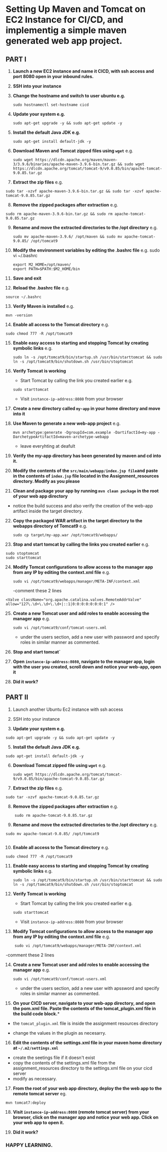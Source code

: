 # Setting Up Maven and Tomcat on EC2 Instance for CI/CD, and implementig a simple maven generated web app project.

## PART I

1. **Launch a new EC2 instance and name it CICD, with ssh access and port 8080 open in your inbound rules.**

2. **SSH into your instance**

3. **Change the hostname and switch to user ubuntu e.g.** 
    ```
    sudo hostnamectl set-hostname cicd

    ```

4. **Update your system e.g.** 
    ```
    sudo apt-get upgrade -y && sudo apt-get update -y

    ```

5. **Install the default Java JDK e.g.** 
    ```
    sudo apt-get install default-jdk -y

    ```

6. **Download Maven and Tomcat zipped files using ```wget```**
   e.g. 
   ```
   sudo wget https://dlcdn.apache.org/maven/maven-3/3.9.6/binaries/apache-maven-3.9.6-bin.tar.gz && sudo wget https://dlcdn.apache.org/tomcat/tomcat-9/v9.0.85/bin/apache-tomcat-9.0.85.tar.gz
   
   ```

7. **Extract the zip files** 
e.g. 
```
sudo tar -xzvf apache-maven-3.9.6-bin.tar.gz && sudo tar -xzvf apache-tomcat-9.0.85.tar.gz

```

8. **Remove the zipped packages after extraction** 
e.g. 
```
sudo rm apache-maven-3.9.6-bin.tar.gz && sudo rm apache-tomcat-9.0.85.tar.gz

```

9. **Rename and move the extracted directories to the /opt directory**
   e.g. 
   ```
   sudo mv apache-maven-3.9.6/ /opt/maven && sudo mv apache-tomcat-9.0.85/ /opt/tomcat9
   
   ```

10. **Modify the environment variables by editing the .bashrc file**
    e.g. sudo vi ~/.bashrc
    ```
    export M2_HOME=/opt/maven/
    export PATH=$PATH:$M2_HOME/bin
    ```

11. **Save and exit**

12. **Reload the .bashrc file** 
e.g. 
```
source ~/.bashrc

```

13. **Verify Maven is installed** 
e.g. 
```
mvn -version

```

14. **Enable all access to the Tomcat directory** 
e.g. 
```
sudo chmod 777 -R /opt/tomcat9

```

15. **Enable easy access to starting and stopping Tomcat by creating symbolic links**
    e.g. 
    ```
    sudo ln -s /opt/tomcat9/bin/startup.sh /usr/bin/starttomcat && sudo ln -s /opt/tomcat9/bin/shutdown.sh /usr/bin/stoptomcat
    
    ```

16. **Verify Tomcat is working**  
    - Start Tomcat by calling the link you created earlier 
    e.g. 
    ```
    sudo starttomcat
    
    ```
    - Visit ```instance-ip-address:8080``` from your browser

17. **Create a new directory called ```my-app``` in your home directory and move into it**

18. **Use Maven to generate a new web-app project**
    e.g. 
    ```
    mvn archetype:generate -DgroupId=com.example -DartifactId=my-app -DarchetypeArtifactId=maven-archetype-webapp
    
    ```

    - leave everyhting at deafult

19. **Verify the my-app directory has been generated by maven and cd into it.**

20. **Modify the contents of the ```src/main/webapp/index.jsp file```and paste in the contents of ```index.jsp``` file located in the Assignment_resources directory. Modify as you please**

21. **Clean and package your app by running ```mvn clean package``` in the root of your web app directory**
- notice the build success and also verify the creation of the web-app artifact inside the target directory.

22. **Copy the packaged WAR artifact in the target directory to the webapps directory of Tomcat9**
    e.g. 
    ```
    sudo cp target/my-app.war /opt/tomcat9/webapps/
    
    ```

23. **Stop and start tomcat by calling the links you created earlier** 
e.g. 
```
sudo stoptomcat
sudo starttomcat

```

24. **Modify Tomcat configurations to allow access to the manager app from any IP by editing the context.xml file**
    e.g. 
    ```
    sudo vi /opt/tomcat9/webapps/manager/META-INF/context.xml
    
    ```
    -comment these 2 lines
```
<Valve className="org.apache.catalina.valves.RemoteAddrValve" allow="127\.\d+\.\d+\.\d+|::1|0:0:0:0:0:0:0:1" />

```

25. **Create a new Tomcat user and add roles to enable accessing the manager app**
    e.g. 
    ```
    sudo vi /opt/tomcat9/conf/tomcat-users.xml
    
    ```
    - under the users section, add a new user with password and specify roles in similar manner as commented.

26. **Stop and start tomcat`**

27. **Open ```instance-ip-address:8080```, navigate to the manager app, login with the user you created, scroll down and notice your web-app, open it**

28. **Did it work?**



## PART II

1. Launch another Ubuntu Ec2 instance with ssh access

2. SSH into your instance

4. **Update your system e.g.** 
```
sudo apt-get upgrade -y && sudo apt-get update -y

```

5. **Install the default Java JDK e.g.** 
```
sudo apt-get install default-jdk -y

```

6. **Download Tomcat zipped file using ```wget```**
   e.g. 
   ```
   sudo wget https://dlcdn.apache.org/tomcat/tomcat-9/v9.0.85/bin/apache-tomcat-9.0.85.tar.gz
   
   ```

7. **Extract the zip files** 
e.g. 
```
sudo tar -xzvf apache-tomcat-9.0.85.tar.gz

```

8. **Remove the zipped packages after extraction** 
e.g. 
```
    sudo rm apache-tomcat-9.0.85.tar.gz

```

9. **Rename and move the extracted directories to the /opt directory**
e.g. 
```
sudo mv apache-tomcat-9.0.85/ /opt/tomcat9
   
```

10. **Enable all access to the Tomcat directory** 
e.g. 
```
sudo chmod 777 -R /opt/tomcat9

```

11. **Enable easy access to starting and stopping Tomcat by creating symbolic links**
    e.g. 
    ```
    sudo ln -s /opt/tomcat9/bin/startup.sh /usr/bin/starttomcat && sudo ln -s /opt/tomcat9/bin/shutdown.sh /usr/bin/stoptomcat
    
    ```

12. **Verify Tomcat is working**  
    - Start Tomcat by calling the link you created earlier 
    e.g. 
    ```
    sudo starttomcat
    
    ```
    - Visit ```instance-ip-address:8080``` from your browser

13.  **Modify Tomcat configurations to allow access to the manager app from any IP by editing the context.xml file**
e.g. 
```
    sudo vi /opt/tomcat9/webapps/manager/META-INF/context.xml

```
-comment these 2 lines
**<Valve className="org.apache.catalina.valves.RemoteAddrValve" allow="127\.\d+\.\d+\.\d+|::1|0:0:0:0:0:0:0:1" />**

14. **Create a new Tomcat user and add roles to enable accessing the manager app**
    e.g. 
    ```
    sudo vi /opt/tomcat9/conf/tomcat-users.xml
    
    ```
    - under the users section, add a new user with apssword and specify roles in similar manner as commented.

15. **On your CICD server, navigate to your web-app directory, and open the pom.xml file. Paste the contents of the tomcat_plugin.xml file in the build code block.***

- the ```tomcat_plugin.xml``` file is inside the assignment resources directory

- change the values in the plugin as necesarry.

16. **Edit the contents of the settings.xml file in your maven home directory at ``` ~/.m2/settings.xml ```**
- create the seetings file if it doesn't exist
- copy the contents of the settings.xml file from the assignment_resources directory to the settings.xml file on your cicd server
- modify as necessary.

17. **From the root of your web app directory, deploy the the web app to the remote tomcat server**
eg.
```
mvn tomcat7:deploy

```

18. **Visit ```instance-ip-address:8080``` (remote tomcat server) from your browser, click on the manager app and notice your web app. Click on your web app to open it.**

19. **Did it work?**

### HAPPY LEARNING.
